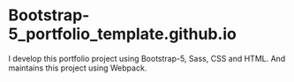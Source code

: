 # Bootstrap-5_portfolio_template.github.io
I develop this portfolio project using Bootstrap-5, Sass, CSS and HTML. And maintains this project using Webpack.
